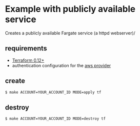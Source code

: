 # Example with publicly available service

Creates a publicly available Fargate service (a httpd webserver)/

## requirements

- [Terraform 0.12+](https://www.terraform.io/)
- authentication configuration for the [aws provider](https://www.terraform.io/docs/providers/aws/)

## create

```bash
$ make ACCOUNT=YOUR_ACCOUNT_ID MODE=apply tf
```

## destroy

```bash
$ make ACCOUNT=YOUR_ACCOUNT_ID MODE=destroy tf
```

